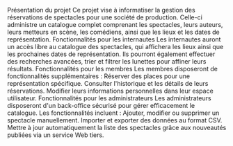 Présentation du projet Ce projet vise à informatiser la gestion des réservations de spectacles pour une société de production. Celle-ci administre un catalogue complet comprenant les spectacles, leurs auteurs, leurs metteurs en scène, les comédiens, ainsi que les lieux et les dates de représentation. Fonctionnalités pour les internautes Les internautes auront un accès libre au catalogue des spectacles, qui affichera les lieux ainsi que les prochaines dates de représentation. Ils pourront également effectuer des recherches avancées, trier et filtrer les lunettes pour affiner leurs résultats. Fonctionnalités pour les membres Les membres disposeront de fonctionnalités supplémentaires : Réserver des places pour une représentation spécifique. Consulter l'historique et les détails de leurs réservations. Modifier leurs informations personnelles dans leur espace utilisateur. Fonctionnalités pour les administrateurs Les administrateurs disposeront d'un back-office sécurisé pour gérer efficacement le catalogue. Les fonctionnalités incluent : Ajouter, modifier ou supprimer un spectacle manuellement. Importer et exporter des données au format CSV. Mettre à jour automatiquement la liste des spectacles grâce aux nouveautés publiées via un service Web tiers.
